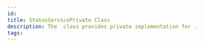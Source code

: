 ```yaml
---
id: 
title: StatusServicePrivate Class
description: The  class provides private implementation for .
tags:
---
```

